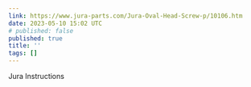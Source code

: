 ```yaml
---
link: https://www.jura-parts.com/Jura-Oval-Head-Screw-p/10106.htm
date: 2023-05-10 15:02 UTC
# published: false
published: true
title: ''
tags: []
---
```


Jura Instructions
